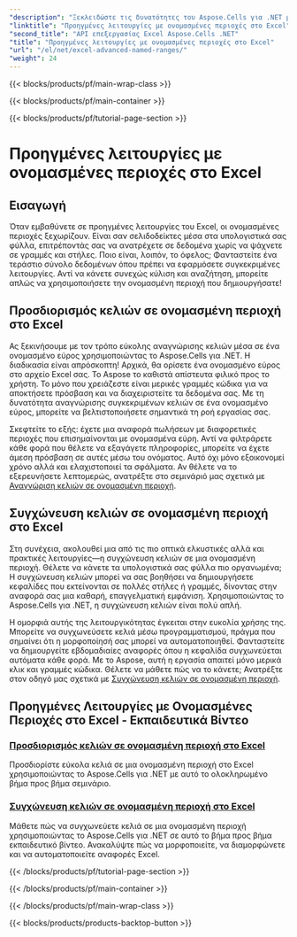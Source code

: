 ```yaml
---
"description": "Ξεκλειδώστε τις δυνατότητες του Aspose.Cells για .NET με εκπαιδευτικά βίντεο για προηγμένες λειτουργίες όπως ονομασμένες περιοχές, αναγνώριση κελιών και συγχώνευση κελιών για δυναμικές αναφορές."
"linktitle": "Προηγμένες λειτουργίες με ονομασμένες περιοχές στο Excel"
"second_title": "API επεξεργασίας Excel Aspose.Cells .NET"
"title": "Προηγμένες λειτουργίες με ονομασμένες περιοχές στο Excel"
"url": "/el/net/excel-advanced-named-ranges/"
"weight": 24
---
```


{{< blocks/products/pf/main-wrap-class >}}

{{< blocks/products/pf/main-container >}}

{{< blocks/products/pf/tutorial-page-section >}}

# Προηγμένες λειτουργίες με ονομασμένες περιοχές στο Excel

## Εισαγωγή

Όταν εμβαθύνετε σε προηγμένες λειτουργίες του Excel, οι ονομασμένες περιοχές ξεχωρίζουν. Είναι σαν σελιδοδείκτες μέσα στα υπολογιστικά σας φύλλα, επιτρέποντάς σας να ανατρέχετε σε δεδομένα χωρίς να ψάχνετε σε γραμμές και στήλες. Ποιο είναι, λοιπόν, το όφελος; Φανταστείτε ένα τεράστιο σύνολο δεδομένων όπου πρέπει να εφαρμόσετε συγκεκριμένες λειτουργίες. Αντί να κάνετε συνεχώς κύλιση και αναζήτηση, μπορείτε απλώς να χρησιμοποιήσετε την ονομασμένη περιοχή που δημιουργήσατε! 

## Προσδιορισμός κελιών σε ονομασμένη περιοχή στο Excel

Ας ξεκινήσουμε με τον τρόπο εύκολης αναγνώρισης κελιών μέσα σε ένα ονομασμένο εύρος χρησιμοποιώντας το Aspose.Cells για .NET. Η διαδικασία είναι απρόσκοπτη! Αρχικά, θα ορίσετε ένα ονομασμένο εύρος στο αρχείο Excel σας. Το Aspose το καθιστά απίστευτα φιλικό προς το χρήστη. Το μόνο που χρειάζεστε είναι μερικές γραμμές κώδικα για να αποκτήσετε πρόσβαση και να διαχειριστείτε τα δεδομένα σας. Με τη δυνατότητα αναγνώρισης συγκεκριμένων κελιών σε ένα ονομασμένο εύρος, μπορείτε να βελτιστοποιήσετε σημαντικά τη ροή εργασίας σας. 

Σκεφτείτε το εξής: έχετε μια αναφορά πωλήσεων με διαφορετικές περιοχές που επισημαίνονται με ονομασμένα εύρη. Αντί να φιλτράρετε κάθε φορά που θέλετε να εξαγάγετε πληροφορίες, μπορείτε να έχετε άμεση πρόσβαση σε αυτές μέσω του ονόματος. Αυτό όχι μόνο εξοικονομεί χρόνο αλλά και ελαχιστοποιεί τα σφάλματα. Αν θέλετε να το εξερευνήσετε λεπτομερώς, ανατρέξτε στο σεμινάριό μας σχετικά με [Αναγνώριση κελιών σε ονομασμένη περιοχή](./identify-cells-in-named-range/). 

## Συγχώνευση κελιών σε ονομασμένη περιοχή στο Excel

Στη συνέχεια, ακολουθεί μια από τις πιο οπτικά ελκυστικές αλλά και πρακτικές λειτουργίες—η συγχώνευση κελιών σε μια ονομασμένη περιοχή. Θέλετε να κάνετε τα υπολογιστικά σας φύλλα πιο οργανωμένα; Η συγχώνευση κελιών μπορεί να σας βοηθήσει να δημιουργήσετε κεφαλίδες που εκτείνονται σε πολλές στήλες ή γραμμές, δίνοντας στην αναφορά σας μια καθαρή, επαγγελματική εμφάνιση. Χρησιμοποιώντας το Aspose.Cells για .NET, η συγχώνευση κελιών είναι πολύ απλή. 

Η ομορφιά αυτής της λειτουργικότητας έγκειται στην ευκολία χρήσης της. Μπορείτε να συγχωνεύσετε κελιά μέσω προγραμματισμού, πράγμα που σημαίνει ότι η μορφοποίησή σας μπορεί να αυτοματοποιηθεί. Φανταστείτε να δημιουργείτε εβδομαδιαίες αναφορές όπου η κεφαλίδα συγχωνεύεται αυτόματα κάθε φορά. Με το Aspose, αυτή η εργασία απαιτεί μόνο μερικά κλικ και γραμμές κώδικα. Θέλετε να μάθετε πώς να το κάνετε; Ανατρέξτε στον οδηγό μας σχετικά με [Συγχώνευση κελιών σε ονομασμένη περιοχή](./merge-cells-in-named-range/).

## Προηγμένες Λειτουργίες με Ονομασμένες Περιοχές στο Excel - Εκπαιδευτικά Βίντεο
### [Προσδιορισμός κελιών σε ονομασμένη περιοχή στο Excel](./identify-cells-in-named-range/)
Προσδιορίστε εύκολα κελιά σε μια ονομασμένη περιοχή στο Excel χρησιμοποιώντας το Aspose.Cells για .NET με αυτό το ολοκληρωμένο βήμα προς βήμα σεμινάριο.
### [Συγχώνευση κελιών σε ονομασμένη περιοχή στο Excel](./merge-cells-in-named-range/)
Μάθετε πώς να συγχωνεύετε κελιά σε μια ονομασμένη περιοχή χρησιμοποιώντας το Aspose.Cells για .NET σε αυτό το βήμα προς βήμα εκπαιδευτικό βίντεο. Ανακαλύψτε πώς να μορφοποιείτε, να διαμορφώνετε και να αυτοματοποιείτε αναφορές Excel.

{{< /blocks/products/pf/tutorial-page-section >}}

{{< /blocks/products/pf/main-container >}}

{{< /blocks/products/pf/main-wrap-class >}}

{{< blocks/products/products-backtop-button >}}